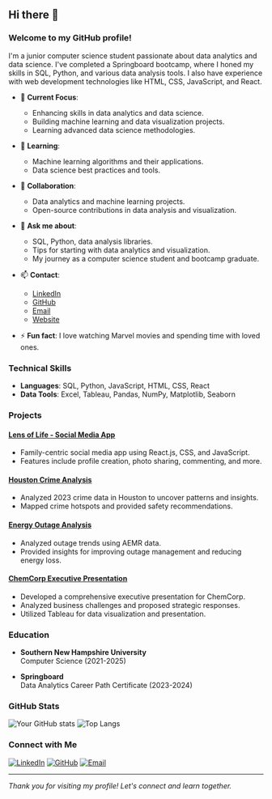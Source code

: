 ## Hi there 👋

### Welcome to my GitHub profile!

I'm a junior computer science student passionate about data analytics and data science. I've completed a Springboard bootcamp, where I honed my skills in SQL, Python, and various data analysis tools. I also have experience with web development technologies like HTML, CSS, JavaScript, and React.

- 🔭 **Current Focus**:
  - Enhancing skills in data analytics and data science.
  - Building machine learning and data visualization projects.
  - Learning advanced data science methodologies.

- 🌱 **Learning**:
  - Machine learning algorithms and their applications.
  - Data science best practices and tools.

- 👯 **Collaboration**:
  - Data analytics and machine learning projects.
  - Open-source contributions in data analysis and visualization.

- 💬 **Ask me about**:
  - SQL, Python, data analysis libraries.
  - Tips for starting with data analytics and visualization.
  - My journey as a computer science student and bootcamp graduate.

- 📫 **Contact**:
  - [LinkedIn](https://www.linkedin.com/in/fernando-erazo00)
  - [GitHub](https://github.com/fje000x)
  - [Email](mailto:fernandojoseerazo@gmail.com)
  - [Website](https://fernandoerazo.com)
- ⚡ **Fun fact**: I love watching Marvel movies and spending time with loved ones.

### Technical Skills

- **Languages**: SQL, Python, JavaScript, HTML, CSS, React
- **Data Tools**: Excel, Tableau, Pandas, NumPy, Matplotlib, Seaborn

### Projects

#### [Lens of Life - Social Media App](https://lens-of-life.com)
- Family-centric social media app using React.js, CSS, and JavaScript.
- Features include profile creation, photo sharing, commenting, and more.

#### [Houston Crime Analysis](https://nbviewer.HoustonCrimeAnalysis)
- Analyzed 2023 crime data in Houston to uncover patterns and insights.
- Mapped crime hotspots and provided safety recommendations.

#### [Energy Outage Analysis](https://public.tableau.com/views/AEMRCASESTUDY_17068055348080/Story1?:language=en-US&:sid=&:redirect=auth&:display_count=n&:origin=viz_share_link)
- Analyzed outage trends using AEMR data.
- Provided insights for improving outage management and reducing energy loss.

#### [ChemCorp Executive Presentation](https://public.tableau.com/shared/QM5FRJK9Z?:display_count=n&:origin=viz_share_link)
- Developed a comprehensive executive presentation for ChemCorp.
- Analyzed business challenges and proposed strategic responses.
- Utilized Tableau for data visualization and presentation.
  
### Education

- **Southern New Hampshire University**  
  Computer Science (2021-2025)

- **Springboard**  
  Data Analytics Career Path Certificate (2023-2024)

### GitHub Stats

![Your GitHub stats](https://github-readme-stats.vercel.app/api?username=fje000x&show_icons=true&theme=radical)
![Top Langs](https://github-readme-stats.vercel.app/api/top-langs/?username=fje000x&layout=compact&theme=radical)

### Connect with Me

[![LinkedIn](https://img.shields.io/badge/LinkedIn-0077B5?style=for-the-badge&logo=linkedin&logoColor=white)](https://www.linkedin.com/in/fernando-erazo00)
[![GitHub](https://img.shields.io/badge/GitHub-181717?style=for-the-badge&logo=github&logoColor=white)](https://github.com/fje000x)
[![Email](https://img.shields.io/badge/Email-D14836?style=for-the-badge&logo=gmail&logoColor=white)](mailto:fernandojoseerazo@gmail.com)

---

*Thank you for visiting my profile! Let's connect and learn together.*

